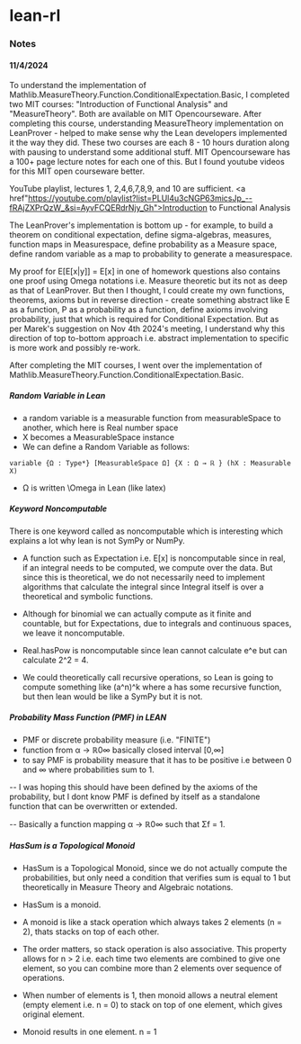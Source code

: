 # lean-rl


### Notes

#### 11/4/2024

To understand the implementation of Mathlib.MeasureTheory.Function.ConditionalExpectation.Basic, I completed two MIT courses: "Introduction of Functional Analysis" and "MeasureTheory". Both are available on MIT Opencourseware. After completing this course, understanding MeasureTheory implementation on LeanProver - helped to make sense why the Lean developers implemented it the way they did. These two courses are each 8 - 10 hours duration along with pausing to understand some additional stuff. MIT Opencourseware has a 100+ page lecture notes for each one of this. But I found youtube videos for this MIT open courseware better.

YouTube playlist, lectures 1, 2,4,6,7,8,9, and 10 are sufficient. <a href"https://youtube.com/playlist?list=PLUl4u3cNGP63micsJp_--fRAjZXPrQzW_&si=AyvFCQERdrNjy_Gh">Introduction to Functional Analysis</a>

The LeanProver's implementation is bottom up - for example, to build a theorem on conditional expectation, define sigma-algebras, measures, function maps in Measurespace, define probability as a Measure space, define random variable as a map to probability to generate a measurespace.

My proof for E[E[x|y]] = E[x] in one of homework questions also contains one proof using Omega notations i.e. Measure theoretic but its not as deep as that of LeanProver. But then I thought, I could create my own functions, theorems, axioms but in reverse direction - create something abstract like E as a function, P as a probability as a function, define axioms involving probability, just that which is required for Conditional Expectation. But as per Marek's suggestion on Nov 4th 2024's meeting, I understand why this direction of top to-bottom approach i.e. abstract implementation to specific is more work and possibly re-work.

After completing the MIT courses, I went over the implementation of Mathlib.MeasureTheory.Function.ConditionalExpectation.Basic.


##### Random Variable in Lean

- a random variable is a measurable function from measurableSpace to another, which here is Real number space
- X becomes a MeasurableSpace instance
- We can define a Random Variable as follows:

```
variable {Ω : Type*} [MeasurableSpace Ω] {X : Ω → ℝ } (hX : Measurable X)
```
- Ω is written \Omega in Lean (like latex)

##### Keyword Noncomputable

There is one keyword called as noncomputable which is interesting which explains a lot why lean is not SymPy or NumPy.


- A function such as Expectation i.e. E[x] is noncomputable since in real, if an integral needs to be computed, we compute over the data. But since this is theoretical, we do not necessarily need to implement algorithms that calculate the integral since Integral itself is over a theoretical and symbolic functions.

- Although for binomial we can actually compute as it finite and countable, but for Expectations, due to integrals and continuous spaces, we leave it noncomputable.

- Real.hasPow is noncomputable since lean cannot calculate e^e but can calculate 2^2 = 4.

- We could theoretically call recursive operations, so Lean is going to compute something like (a^n)^k where a has some recursive function, but then lean would be like a SymPy but it is not.

##### Probability Mass Function (PMF) in LEAN

- PMF or discrete probability measure (i.e. "FINITE")
- function from α → ℝ0∞ basically closed interval [0,∞]
- to say PMF is probability measure that it has to be positive i.e between 0 and ∞ where probabilities sum to 1.

-- I was hoping this should have been defined by the axioms of the probability, but I dont know PMF is defined by itself as a standalone function that can be overwritten or extended.

-- Basically a function mapping α → ℝ0∞ such that Σf = 1.

##### HasSum is a Topological Monoid

- HasSum is a Topological Monoid, since we do not actually compute the probabilities, but only need a condition that verifies sum is equal to 1 but theoretically in Measure Theory and Algebraic notations.

- HasSum is a monoid.
- A monoid is like a stack operation which always takes 2 elements (n = 2), thats stacks on top of each other.
- The order matters, so stack operation is also associative. This property allows for n > 2 i.e. each time two elements are combined to give one element, so you can combine more than 2 elements over sequence of operations.
- When number of elements is 1, then monoid allows a neutral element (empty element i.e. n = 0) to stack on top of one element, which gives original element.
- Monoid results in one element. n = 1
